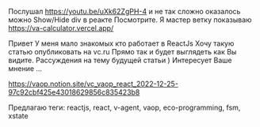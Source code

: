
Послушал https://youtu.be/uXk62ZgPH-4 и не так сложно оказалось можно Show/Hide div в реакте
Посмотрите. Я мастер ветку показываю 
https://va-calculator.vercel.app/

Привет
У меня мало знакомых кто работает в ReactJs
Хочу такую статью опубликовать на vc.ru
Прямо так и будет выглядеть как Вы видите. Рассуждения на тему будущей статьи )
Интересует Ваше мнение ...

https://vaop.notion.site/vc_vaop_react_2022-12-25-97c92cbf425e43018629856c835423b8

Предлагаю теги:
reactjs, react, v-agent, vaop, eco-programming, fsm, xstate